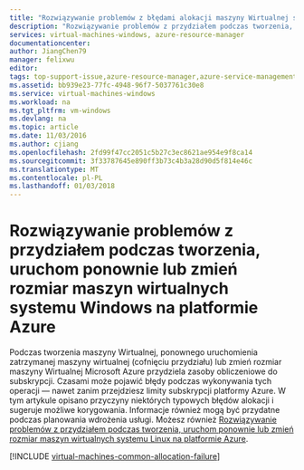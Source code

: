 ```yaml
---
title: "Rozwiązywanie problemów z błędami alokacji maszyny Wirtualnej systemu Windows | Dokumentacja firmy Microsoft"
description: "Rozwiązywanie problemów z przydziałem podczas tworzenia, uruchom ponownie lub zmień rozmiar maszyny Wirtualnej systemu Windows na platformie Azure"
services: virtual-machines-windows, azure-resource-manager
documentationcenter: 
author: JiangChen79
manager: felixwu
editor: 
tags: top-support-issue,azure-resource-manager,azure-service-management
ms.assetid: bb939e23-77fc-4948-96f7-5037761c30e8
ms.service: virtual-machines-windows
ms.workload: na
ms.tgt_pltfrm: vm-windows
ms.devlang: na
ms.topic: article
ms.date: 11/03/2016
ms.author: cjiang
ms.openlocfilehash: 2fd99f47cc2051c5b27c3ec8621ae954e9f8ca14
ms.sourcegitcommit: 3f33787645e890ff3b73c4b3a28d90d5f814e46c
ms.translationtype: MT
ms.contentlocale: pl-PL
ms.lasthandoff: 01/03/2018
---
```

# <a name="troubleshoot-allocation-failures-when-you-create-restart-or-resize-windows-vms-in-azure"></a>Rozwiązywanie problemów z przydziałem podczas tworzenia, uruchom ponownie lub zmień rozmiar maszyn wirtualnych systemu Windows na platformie Azure
Podczas tworzenia maszyny Wirtualnej, ponownego uruchomienia zatrzymanej maszyny wirtualnej (cofnięciu przydziału) lub zmień rozmiar maszyny Wirtualnej Microsoft Azure przydziela zasoby obliczeniowe do subskrypcji. Czasami może pojawić błędy podczas wykonywania tych operacji — nawet zanim przejdziesz limity subskrypcji platformy Azure. W tym artykule opisano przyczyny niektórych typowych błędów alokacji i sugeruje możliwe korygowania. Informacje również mogą być przydatne podczas planowania wdrożenia usługi. Możesz również [Rozwiązywanie problemów z przydziałem podczas tworzenia, uruchom ponownie lub zmień rozmiar maszyn wirtualnych systemu Linux na platformie Azure](../linux/allocation-failure.md?toc=%2fazure%2fvirtual-machines%2flinux%2ftoc.json).

[!INCLUDE [virtual-machines-common-allocation-failure](../../../includes/virtual-machines-common-allocation-failure.md)]

